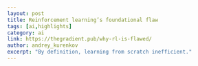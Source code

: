 ```yaml
---
layout: post
title: Reinforcement learning’s foundational flaw
tags: [ai,highlights]
category: ai
link: https://thegradient.pub/why-rl-is-flawed/
author: andrey_kurenkov
excerpt: "By definition, learning from scratch inefficient."
---
```


